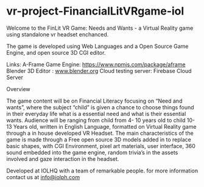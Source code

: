 # vr-project-FinancialLitVRgame-iol

Welcome to the FinLit VR Game: Needs and Wants - a Virtual Reality game using standalone vr headset enchanced.

The game is developed using Web Languages and a Open Source Game Engine, and open source 3D CGI editor.

Links: 
A-Frame Game Engine: https://www.npmjs.com/package/aframe
Blender 3D Editor : www.blender.org
Cloud testing server: Firebase Cloud Server

Overview

The game content will be on Financial Literacy focusing on “Need and wants”, where the subject “child” is given a chance to choose things found in their everyday life what is a essential need and what is their essential wants. Audience will be ranging from child from 4- 10 years old to child 10-13 Years old, written in English Language, formatted on Virtual Reality game through a in house developed VR Headset. The main characteristics of the game is made through a Free open source 3D models added in to replace basic shapes, with CGI Environment, pixel art materials, user interface, 360 sound embedded into the game engine, random trivia’s in the assets involved and gaze interaction in the headset.    



Developed at IOLHQ with a team of remarkable people.
for more information contact us at info@iolph.com 
